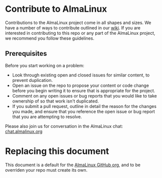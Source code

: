 # Contribute to AlmaLinux

Contributions to the AlmaLinux project come in all shapes and sizes. We have a number of ways to contribute outlined in our [wiki](https://wiki.almalinux.org/Contribute.html). If you are interested in contributing to this repo or any part of the AlmaLinux project, we recommend you follow these guidelines.

## Prerequisites
Before you start working on a problem:

* Look through existing open and closed issues for similar content, to prevent duplication.
* Open an issue on the repo to propose your content or code change before you begin writing it to ensure that is appropriate for the project.
* Comment on any open issues or bug reports that you would like to take ownership of so that work isn't duplicated. 
* If you submit a pull request, outline in detail the reason for the changes you made, and ensure that you reference the open issue or bug report that you are attempting to resolve. 

Please also join us for conversation in the AlmaLinux chat: [chat.almalinux.org](https://chat.almalinux.org)

# Replacing this document

This document is a default for the [AlmaLinux GitHub org](https://github.com/AlmaLinux/.github), and to be overriden your repo must create its own. 